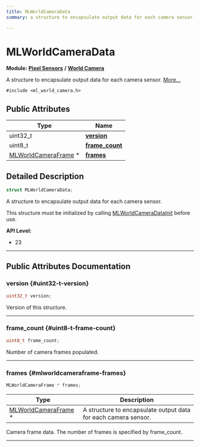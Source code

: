 ```yaml
---
title: MLWorldCameraData
summary: a structure to encapsulate output data for each camera sensor. 

---
```


# MLWorldCameraData

**Module:** **[Pixel Sensors](/versioned_docs/version-14-Jun-2023/api-ref/api/Modules/group___pixel_sensors/group___pixel_sensors.md)** **/** **[World Camera](/versioned_docs/version-14-Jun-2023/api-ref/api/Modules/group___pixel_sensors/group___w_cam/group___w_cam.md)**



A structure to encapsulate output data for each camera sensor.  [More...](#detailed-description)


`#include <ml_world_camera.h>`

## Public Attributes

| Type           | Name           |
| -------------- | -------------- |
| uint32_t | **[version](/versioned_docs/version-14-Jun-2023/api-ref/api/Modules/group___pixel_sensors/group___w_cam/struct_m_l_world_camera_data.md#uint32-t-version)**  |
| uint8_t | **[frame_count](/versioned_docs/version-14-Jun-2023/api-ref/api/Modules/group___pixel_sensors/group___w_cam/struct_m_l_world_camera_data.md#uint8-t-frame-count)**  |
| [MLWorldCameraFrame](/versioned_docs/version-14-Jun-2023/api-ref/api/Modules/group___pixel_sensors/group___w_cam/struct_m_l_world_camera_frame.md) * | **[frames](/versioned_docs/version-14-Jun-2023/api-ref/api/Modules/group___pixel_sensors/group___w_cam/struct_m_l_world_camera_data.md#mlworldcameraframe-frames)**  |

## Detailed Description

```cpp
struct MLWorldCameraData;
```

A structure to encapsulate output data for each camera sensor. 

This structure must be initialized by calling [MLWorldCameraDataInit](/versioned_docs/version-14-Jun-2023/api-ref/api/Modules/group___pixel_sensors/group___w_cam/group___w_cam.md#void-mlworldcameradatainit) before use.




**API Level:**
  * 23




-----------
## Public Attributes Documentation

### version {#uint32-t-version}

```cpp
uint32_t version;
```


Version of this structure. 





-----------

### frame_count {#uint8-t-frame-count}

```cpp
uint8_t frame_count;
```


Number of camera frames populated. 





-----------

### frames {#mlworldcameraframe-frames}

```cpp
MLWorldCameraFrame * frames;
```



| Type | Description |
|--|--|
| [MLWorldCameraFrame](/versioned_docs/version-14-Jun-2023/api-ref/api/Modules/group___pixel_sensors/group___w_cam/struct_m_l_world_camera_frame.md) * | A structure to encapsulate output data for each camera sensor.  |


Camera frame data. The number of frames is specified by frame_count. 





-----------


